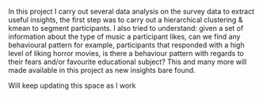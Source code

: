 In this project I carry out several data analysis on the survey data
to extract useful insights, the first step was to carry out a hierarchical clustering & kmean to segment participants.
I also tried to understand: given a set of information about the type of music a participant likes, can we find any behavioural pattern for example, participants that responded with a high level of liking horror movies, is there a behaviour pattern with regards to their fears and/or favourite educational subject?
This and many more will made available in this project as new insights bare found.

Will keep updating this space as I work
